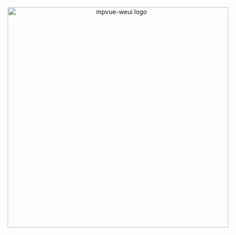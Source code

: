 <p align="center"><img width="500" src="https://github.com/MPComponent/mpvue-weui/blob/master/docs/logo/logo.png" alt="mpvue-weui logo"></p>
